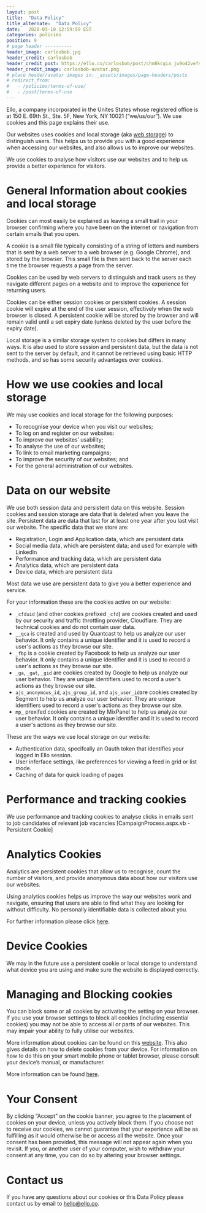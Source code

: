 ```yaml
---
layout: post
title:  "Data Policy"
title_alternate:  "Data Policy"
date:   2020-03-10 12:59:59 EST
categories: policies
position: 9
# page header ----------
header_image: carlosbob.jpg
header_credit: carlosbob
header_credit_post: https://ello.co/carlosbob/post/chm8kcqia_ju9o42vefsda
header_credit_image: carlosbob-avatar.png
# place header/avatar images in: _assets/images/page-headers/posts
# redirect_from:
#   - /policies/terms-of-use/
#   - /post/terms-of-use
---
```

Ello, a company incorporated in the Unites States whose registered office is at 150 E. 69th St., Ste. 5F, New York, NY 10021 (“we/us/our”). We use cookies and this page explains their use.

Our websites uses cookies and local storage (aka [web storage](https://en.wikipedia.org/wiki/Web_storage)) to distinguish users. This helps us to provide you with a good experience when accessing our websites, and also allows us to improve our websites.

We use cookies to analyse how visitors use our websites and to help us provide a better experience for visitors.

# General Information about cookies and local storage

Cookies can most easily be explained as leaving a small trail in your browser confirming where you have been on the internet or navigation from certain emails that you open.

A cookie is a small file typically consisting of a string of letters and numbers that is sent by a web server to a web browser (e.g. Google Chrome), and stored by the browser. This small file is then sent back to the server each time the browser requests a page from the server.

Cookies can be used by web servers to distinguish and track users as they navigate different pages on a website and to improve the experience for returning users.

Cookies can be either session cookies or persistent cookies. A session cookie will expire at the end of the user session, effectively when the web browser is closed. A persistent cookie will be stored by the browser and will remain valid until a set expiry date (unless deleted by the user before the expiry date).

Local storage is a similar storage system to cookies but differs in many ways.  It is also used to store session and persistent data, but the data is not sent to the server by default, and it cannot be retrieved using basic HTTP methods, and so has some security advantages over cookies.

# How we use cookies and local storage

We may use cookies and local storage for the following purposes:

- To recognise your device when you visit our websites;
- To log on and register on our websites:
- To improve our websites’ usability;
- To analyse the use of our websites;
- To link to email marketing campaigns;
- To improve the security of our websites; and
- For the general administration of our websites.

# Data on our website

We use both session data and persistent data on this website. Session cookies and session storage are data that is deleted when you leave the site. Persistent data are data that last for at least one year after you last visit our website. The specific data that we store are:

- Registration, Login and Application data, which are persistent data
- Social media data, which are persistent data; and used for example with LinkedIn
- Performance and tracking data, which are persistent data
- Analytics data, which are persistent data
- Device data, which are persistent data

Most data we use are persistent data to give you a better experience and service.

For your information these are the cookies active on our website:

- `_cfduid` (and other cookies prefixed `_cfd`) are cookies created and used by our security and traffic throttling provider, Cloudflare.  They are technical cookies and do not contain user data.
- `__qca` is created and used by Quantcast to help us analyze our user behavior.  It only contains a unique identifier and it is used to record a user's actions as they browse our site.
- `_fbp` is a cookie created by Facebook to help us analyze our user behavior.  It only contains a unique identifier and it is used to record a user's actions as they browse our site.
- `_ga`, `_gat`, `_gid` are cookies created by Google to help us analyze our user behavior.  They are unique identifiers used to record a user's actions as they browse our site.
- `ajs_anonymous_id`, `ajs_group_id`, and `ajs_user_id`are cookies created by Segment to help us analyze our user behavior.  They are unique identifiers used to record a user's actions as they browse our site.
- `mp_` prexifed cookies are created by MixPanel to help us analyze our user behavior.  It only contains a unique identifier and it is used to record a user's actions as they browse our site.

These are the ways we use local storage on our website:

- Authentication data, specifcally an Oauth token that identifies your logged in Ello session.
- User inferface settings, like preferences for viewing a feed in grid or list mode.
- Caching of data for quick loading of pages

# Performance and tracking cookies

We use performance and tracking cookies to analyse clicks in emails sent to job candidates of relevant job vacancies
[CampaignProcess.aspx.vb - Persistent Cookie]

# Analytics Cookies

Analytics are persistent cookies that allow us to recognise, count the number of visitors, and provide anonymous data about how our visitors use our websites.

Using analytics cookies helps us improve the way our websites work and navigate, ensuring that users are able to find what they are looking for without difficulty. No personally identifiable data is collected about you.

For further information please click [here](https://support.google.com/analytics/answer/6004245).

# Device Cookies

We may in the future use a persistent cookie or local storage to understand what device you are using and make sure the website is displayed correctly.

# Managing and Blocking cookies

You can block some or all cookies by activating the setting on your browser. If you use your browser settings to block all cookies (including essential cookies) you may not be able to access all or parts of our websites. This may impair your ability to fully utilise our websites.

More information about cookies can be found on this [website](http://www.aboutcookies.org). This also gives details on how to delete cookies from your device. For information on how to do this on your smart mobile phone or tablet browser, please consult your device’s manual, or manufacturer.

More information can be found [here](http://docs.businesscatalyst.com/reference/misc/bc-cookies.html).

# Your Consent

By clicking “Accept” on the cookie banner, you agree to the placement of cookies on your device, unless you actively block them. If you choose not to receive our cookies, we cannot guarantee that your experience will be as fulfilling as it would otherwise be or access all the website.  Once your consent has been provided, this message will not appear again when you revisit.  If you, or another user of your computer, wish to withdraw your consent at any time, you can do so by altering your browser settings.

# Contact us

If you have any questions about our cookies or this Data Policy please contact us by email to [hello@ello.co](mailto:hello@ello.co).
